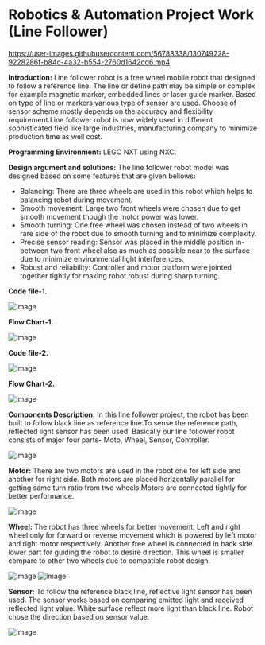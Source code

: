 # Robotics & Automation Project Work (Line Follower)

https://user-images.githubusercontent.com/56788338/130749228-9228286f-b84c-4a32-b554-2760d1642cd6.mp4

**Introduction:** Line follower robot is a free wheel mobile robot that designed to follow a reference line.
The line or define path may be simple or complex for example magnetic marker, embedded lines or laser guide marker. Based on type of line or markers various type of sensor are used. Choose of sensor scheme mostly depends on the accuracy and flexibility requirement.Line follower robot is now widely used in different sophisticated field like large industries, manufacturing company to minimize production time as well cost.

**Programming Environment:** LEGO NXT using NXC.

**Design argument and solutions:** The line follower robot model was designed based on some features that are given bellows:

* Balancing: There are three wheels are used in this robot which helps to balancing robot during movement. 
* Smooth movement: Large two front wheels were chosen due to get smooth movement though the motor power was lower. 
* Smooth turning: One free wheel was chosen instead of two wheels in rare side of the robot due to smooth turning and to minimize complexity.
* Precise sensor reading: Sensor was placed in the middle position in-between two front wheel also as much as possible near to the surface due to minimize environmental light interferences.
* Robust and reliability: Controller and motor platform were jointed together tightly for making robot robust during sharp turning.

**Code file-1.**

![image](https://user-images.githubusercontent.com/56788338/130750383-7aba5bc5-9935-4508-83a6-9d7ac785b44a.png)

**Flow Chart-1.**

![image](https://user-images.githubusercontent.com/56788338/130750505-dffebfa4-827f-4b31-87b7-513a0bb87eff.png)

**Code file-2.**

![image](https://user-images.githubusercontent.com/56788338/130750610-a7cc0b5f-8138-40ee-bd24-d9242a067c5d.png)

**Flow Chart-2.**

![image](https://user-images.githubusercontent.com/56788338/130750726-18c2d3e5-c0e0-4433-98b7-620bca3b6d46.png)


**Components Description:** In this line follower project, the robot has been built to follow black line as reference line.To sense the reference path, reflected light sensor has been used. Basically our line follower robot consists of major four parts- Moto, Wheel, Sensor, Controller.

![image](https://user-images.githubusercontent.com/56788338/130749447-2508c995-9dc2-4aa3-96de-f739b9cc942b.png)

**Motor:** There are two motors are used in the robot one for left side and another for right side. Both motors are placed horizontally parallel for getting same turn ratio from two wheels.Motors are connected tightly for better performance.

![image](https://user-images.githubusercontent.com/56788338/130749631-36e62cc1-0964-48de-a5b7-f905724b69e5.png)

**Wheel:** The robot has three wheels for better movement. Left and right wheel only for forward or reverse movement which is powered by left motor and right motor respectively. Another free wheel is connected in back side lower part for guiding the robot to desire direction. This wheel is smaller compare to other two wheels due to compatible robot design.

![image](https://user-images.githubusercontent.com/56788338/130749808-eb06c84d-f426-45d2-8388-0d97ecdb6fd2.png) ![image](https://user-images.githubusercontent.com/56788338/130749864-e769d56b-361e-4f31-8147-1cd0843aef4d.png)



**Sensor:** To follow the reference black line, reflective light sensor has been used. The sensor works based on comparing emitted light and received reflected light value. White surface reflect more light than black line. Robot chose the direction based on sensor value. 

![image](https://user-images.githubusercontent.com/56788338/130749982-a09e832f-71d0-42c8-9bb4-7ccebbccdb41.png)






